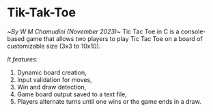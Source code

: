 # Tik-Tak-Toe
~*By W M Chamudini (November 2023)*~
Tic Tac Toe in C is a console-based game that allows two players to play Tic Tac Toe on a board of customizable size (3x3 to 10x10). 

*It features:*  
   1. Dynamic board creation,
   2. Input validation for moves,
   3. Win and draw detection,
   4. Game board output saved to a text file,
   5. Players alternate turns until one wins or the game ends in a draw.




